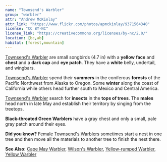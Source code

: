 ```yaml
---
name: "Townsend's Warbler"
group: "warbler"
attr: "Andrew McKinlay"
attr_link: "https://www.flickr.com/photos/apmckinlay/9371564340"
license: "CC BY-NC"
license_link: "https://creativecommons.org/licenses/by-nc/2.0/"
location: [bc,ab]
habitat: [forest,mountain]
---
```

[Townsend's Warbler](/birds/townwarb/) are small songbirds (4.7 in) with a **yellow** **face** and **chest** and a **dark cap** and **eye patch**. They have a **white** belly, undertail, and wingbars.

[Townsend's Warbler](/birds/townwarb/) spend their **summers** in the coniferous **forests** of the Pacific Northwest from Alaska to Oregon. Some **winter** along the coast of California while others head further south to Mexico and Central America.

[Townsend's Warbler](/birds/townwarb/) search for **insects** in the **tops of trees**. The **males** head north in late May and establish their territory by singing from the treetops.

**Black-throated Green Warblers** have a gray chest and only a small, pale gray patch around their eyes.

**Did you know?** Female [Townsend's Warblers](/birds/townwarb/) sometimes start a nest in one tree and then move all the materials to another tree to finish the nest there.

<!-- generated, do not edit -->
**See Also:**
[Cape May Warbler](/birds/capewarb/),
[Wilson's Warbler](/birds/wilswarb/),
[Yellow-rumped Warbler](/birds/yellrump/),
[Yellow Warbler](/birds/yellwarb/)

